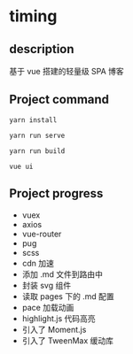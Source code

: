 # timing

## description

基于 vue 搭建的轻量级 SPA 博客

## Project command

```
yarn install

yarn run serve

yarn run build

vue ui
```

<!-- npx browserslist 查看浏览器css兼容情况 -->
<!-- git add -f dist
git commit -am ''
git subtree push --prefix dist origin gh-pages -->

## Project progress

- vuex
- axios
- vue-router
- pug
- scss
- cdn 加速
- 添加 .md 文件到路由中
- 封装 svg 组件
- 读取 pages 下的 .md 配置
- pace 加载动画
- highlight.js 代码高亮
- 引入了 Moment.js
- 引入了 TweenMax 缓动库
